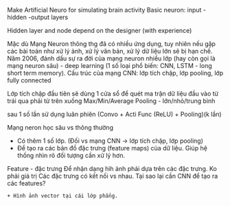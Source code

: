 Make Artificial Neuro for simulating brain activity
Basic neuron: input - hidden -output layers

Hidden layer and node depend on the designer (with experience)


Mặc dù Mạng Neuron thông thg đã có nhiều ứng dụng, tuy nhiên nếu gặp các bài toán như xử lý ảnh, xử lý văn bản, xử lý dữ liệu lớn sẽ bị hạn chế. Năm 2006, đánh dấu sự ra đời của mạng neuron nhiều lớp (hay còn gọi là mạng neuron sâu) - deep learning (1 số loại phổ biến: CNN, LSTM - long short term memory). 
Cấu trúc của mạng CNN: lớp tích chập, lớp pooling, lớp fully connected


Lớp tích chập đầu tiên sẽ dùng 1 cửa sổ để quét ma trận dữ liệu đầu vào từ trái qua phải từ trên xuống 
Max/Min/Average Pooling - lớn/nhỏ/trung bình 

sau 1 số lần sử dụng luân phiên (Convo + Acti Func (ReLU) + Pooling)(k lần)


Mạng neron học sâu vs thông thường
+ Có thêm 1 số lớp. (Đối vs mạng CNN -> lớp tích chập, lớp pooling)
+ Để tạo ra các bản đồ đặc trưng (feature maps) của dữ liệu. Giúp hệ thống nhìn rõ đối tượng cần xử lý hơn. 

Feature - đặc trưng
Để nhận dạng hìh ảnh phải dựa trên các đặc trưng. Ko phải giá trị
	Các đặc trưng có kết nối vs nhau.
Tại sao lại cần CNN để tạo ra các features?

	+ Hình ảnh vector tại cái lớp phẳng.